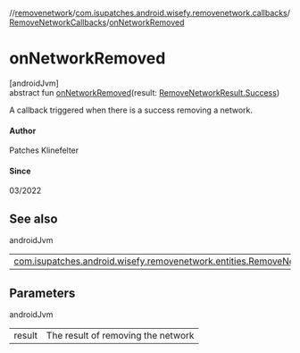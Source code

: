 //[removenetwork](../../../index.md)/[com.isupatches.android.wisefy.removenetwork.callbacks](../index.md)/[RemoveNetworkCallbacks](index.md)/[onNetworkRemoved](on-network-removed.md)

# onNetworkRemoved

[androidJvm]\
abstract fun [onNetworkRemoved](on-network-removed.md)(result: [RemoveNetworkResult.Success](../../com.isupatches.android.wisefy.removenetwork.entities/-remove-network-result/-success/index.md))

A callback triggered when there is a success removing a network.

#### Author

Patches Klinefelter

#### Since

03/2022

## See also

androidJvm

| | |
|---|---|
| [com.isupatches.android.wisefy.removenetwork.entities.RemoveNetworkResult](../../com.isupatches.android.wisefy.removenetwork.entities/-remove-network-result/index.md) |  |

## Parameters

androidJvm

| | |
|---|---|
| result | The result of removing the network |

